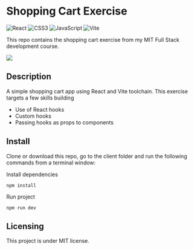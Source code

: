 # Shopping Cart Exercise
 
![React](https://img.shields.io/badge/react-%2320232a.svg?style=for-the-badge&logo=react&logoColor=%2361DAFB) ![CSS3](https://img.shields.io/badge/css3-%231572B6.svg?style=for-the-badge&logo=css3&logoColor=white) ![JavaScript](https://img.shields.io/badge/javascript-%23323330.svg?style=for-the-badge&logo=javascript&logoColor=%23F7DF1E) ![Vite](https://img.shields.io/badge/vite-%23646CFF.svg?style=for-the-badge&logo=vite&logoColor=white)

This repo contains the shopping cart exercise from my MIT Full Stack development course.

<img src="https://github.com/Mike-Veilleux/Todos/blob/main/src/assets/ReactTodoExercise.png">

## Description

A simple shopping cart app using React and Vite toolchain. This exercise targets a few skills building

- Use of React hooks
- Custom hooks
- Passing hooks as props to components

## Install

Clone or download this repo, go to the client folder and run the following commands from a terminal window:

Install dependencies

```
npm install
```

Run project

```
npm run dev
```

## Licensing

This project is under MIT license.


